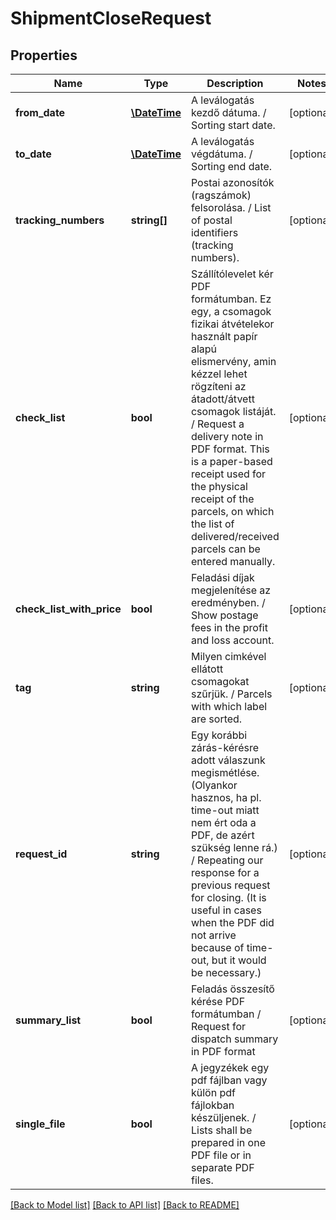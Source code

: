 # ShipmentCloseRequest

## Properties
Name | Type | Description | Notes
------------ | ------------- | ------------- | -------------
**from_date** | [**\DateTime**](\DateTime.md) | A leválogatás kezdő dátuma.   /   Sorting start date. | [optional] 
**to_date** | [**\DateTime**](\DateTime.md) | A leválogatás végdátuma.   /   Sorting end date. | [optional] 
**tracking_numbers** | **string[]** | Postai azonosítók (ragszámok) felsorolása.   /   List of postal identifiers (tracking numbers). | [optional] 
**check_list** | **bool** | Szállítólevelet kér PDF formátumban. Ez egy, a csomagok fizikai átvételekor használt papír alapú elismervény, amin kézzel lehet rögzíteni az átadott/átvett csomagok listáját.   /   Request a delivery note in PDF format. This is a paper-based receipt used for the physical receipt of the parcels, on which the list of delivered/received parcels can be entered manually. | [optional] 
**check_list_with_price** | **bool** | Feladási díjak megjelenítése az eredményben.   /   Show postage fees in the profit and loss account. | [optional] 
**tag** | **string** | Milyen cimkével ellátott csomagokat szűrjük.   /   Parcels with which label are sorted. | [optional] 
**request_id** | **string** | Egy korábbi zárás-kérésre adott válaszunk megismétlése. (Olyankor hasznos, ha pl. time-out miatt nem ért oda a PDF, de azért szükség lenne rá.)   /   Repeating our response for a previous request for closing. (It is useful in cases when the PDF did not arrive because of time-out, but it would be necessary.) | [optional] 
**summary_list** | **bool** | Feladás összesítő kérése PDF formátumban   /   Request for dispatch summary in PDF format | [optional] 
**single_file** | **bool** | A jegyzékek egy pdf fájlban vagy külön pdf fájlokban készüljenek.   /   Lists shall be prepared in one PDF file or in separate PDF files. | [optional] 

[[Back to Model list]](../../README.md#documentation-for-models) [[Back to API list]](../../README.md#documentation-for-api-endpoints) [[Back to README]](../../README.md)

